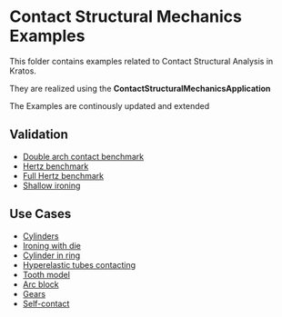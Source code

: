 # Contact Structural Mechanics Examples

This folder contains examples related to Contact Structural Analysis in Kratos.

They are realized using the __ContactStructuralMechanicsApplication__

The Examples are continously updated and extended

## Validation
- [Double arch contact benchmark](validation/double_arch/README.md)
- [Hertz benchmark](validation/hertz/README.md)
- [Full Hertz benchmark](validation/hertz_full/README.md)
- [Shallow ironing](validation/shallow_ironing_3D/README.md)

## Use Cases

- [Cylinders](use_cases/cylinders/README.md)
- [Ironing with die](use_cases/ironing_with_die_3D/README.md)
- [Cylinder in ring](use_cases/in_ring/README.md)
- [Hyperelastic tubes contacting](use_cases/hyperelastic_tubes//README.md)
- [Tooth model](use_cases/tooth_model/README.md)
- [Arc block](use_cases/arc_block/README.md)
- [Gears](use_cases/gears/README.md)
- [Self-contact](use_cases/self_contact/README.md)




